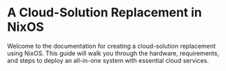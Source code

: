 # A Cloud-Solution Replacement in NixOS

Welcome to the documentation for creating a cloud-solution replacement using NixOS. This guide will walk you through the hardware, requirements, and steps to deploy an all-in-one system with essential cloud services.
